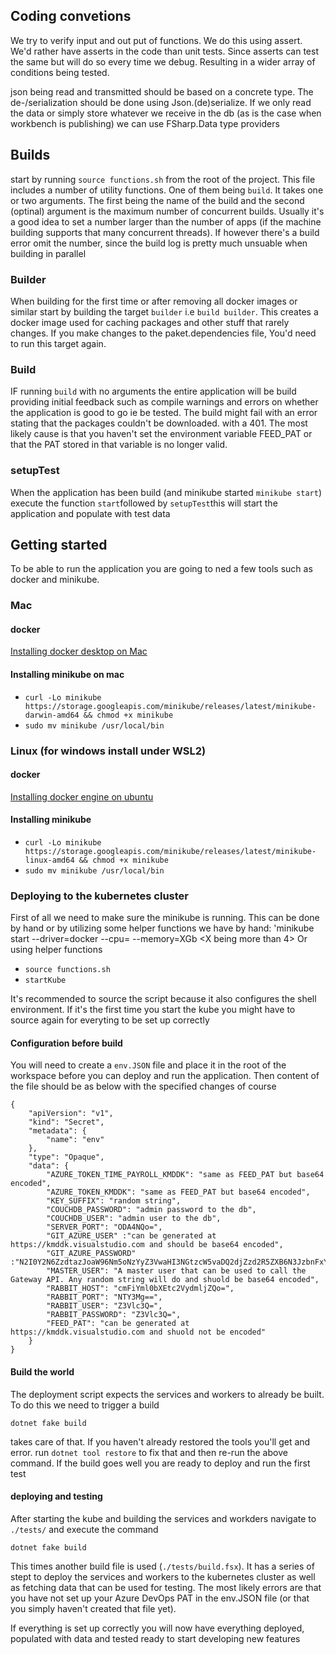 ## Coding convetions

We try to verify input and out put of functions. We do this using assert. We'd rather have asserts in the code than unit tests. Since asserts can test the same but will do so every time we debug. Resulting in a wider array of conditions being tested.

json being read and transmitted should be based on a concrete type. The de-/serialization should be done using Json.(de)serialize. If we only read the data or simply store whatever we receive in the db (as is the case when workbench is publishing) we can use FSharp.Data type providers

## Builds

start by running `source functions.sh` from the root of the project. This file includes a number of utility functions. One of them being `build`. It takes one or two arguments. The first being the name of the build and the second (optinal) argument is the maximum number of concurrent builds. Usually it's a good idea to set a number larger than the number of apps (if the machine building supports that many concurrent threads). If however there's a build error omit the number, since the build log is pretty much unsuable when building in parallel

### Builder
When building for the first time or after removing all docker images or similar start by building the target `builder` i.e `build builder`.
This creates a docker image used for caching packages and other stuff that rarely changes. If you make changes to the paket.dependencies file, You'd need to run this target again.

### Build
IF running `build` with no arguments the entire application will be build providing initial feedback such as compile warnings and errors on whether the application is good to go ie be tested. The build might fail with an error stating that the packages couldn't be downloaded. with a 401. The most likely cause is that you haven't set the environment variable FEED_PAT or that the PAT stored in that variable is no longer valid.

### setupTest
When the application has been build (and minikube started `minikube start`) execute the function `start`followed by `setupTest`this will start the application and populate with test data

## Getting started
To be able to run the application you are going to ned a few tools such as docker and minikube.
### Mac

#### docker
[Installing docker desktop on Mac](https://docs.docker.com/docker-for-mac/install/)

#### Installing minikube on mac
- `curl -Lo minikube https://storage.googleapis.com/minikube/releases/latest/minikube-darwin-amd64 && chmod +x minikube`
- `sudo mv minikube /usr/local/bin`

### Linux (for windows install under WSL2)

#### docker
[Installing docker engine on ubuntu](https://docs.docker.com/engine/install/ubuntu/#install-using-the-repository)

#### Installing minikube
- `curl -Lo minikube https://storage.googleapis.com/minikube/releases/latest/minikube-linux-amd64 && chmod +x minikube`
- `sudo mv minikube /usr/local/bin`

### Deploying to the kubernetes cluster
First of all we need to make sure the minikube is running. This can be done by hand or by utilizing some helper functions we have
by hand: 'minikube start --driver=docker --cpu=<number of CPUs you can spare> --memory=XGb <X being more than 4>
Or using helper functions
- `source functions.sh`
- `startKube`

It's recommended to source the script because it also configures the shell environment. If it's the first time you start the kube you might have to source again for everyting to be set up correctly

#### Configuration before build
You will need to create a `env.JSON` file and place it in the root of the workspace before you can deploy and run the application. Then content of the file should be as below with the specified changes of course

    { 
        "apiVersion": "v1", 
        "kind": "Secret",
        "metadata": {
            "name": "env"
        },
        "type": "Opaque",
        "data": {
            "AZURE_TOKEN_TIME_PAYROLL_KMDDK": "same as FEED_PAT but base64 encoded",
            "AZURE_TOKEN_KMDDK": "same as FEED_PAT but base64 encoded",
            "KEY_SUFFIX": "random string",
            "COUCHDB_PASSWORD": "admin password to the db",
            "COUCHDB_USER": "admin user to the db",
            "SERVER_PORT": "ODA4NQo=",
            "GIT_AZURE_USER" :"can be generated at https://kmddk.visualstudio.com and should be base64 encoded",
            "GIT_AZURE_PASSWORD" :"N2I0Y2N6ZzdtazJoaW96Nm5oNzYyZ3VwaHI3NGtzcW5vaDQ2djZzd2R5ZXB6N3JzbnFxYQ==",
            "MASTER_USER": "A master user that can be used to call the Gateway API. Any random string will do and shuold be base64 encoded",
            "RABBIT_HOST": "cmFiYml0bXEtc2VydmljZQo=",
            "RABBIT_PORT": "NTY3Mg==",
            "RABBIT_USER": "Z3Vlc3Q=",
            "RABBIT_PASSWORD": "Z3Vlc3Q=",
            "FEED_PAT": "can be generated at https://kmddk.visualstudio.com and shuold not be encoded"
        }
    }

#### Build the world
The deployment script expects the services and workers to already be built. To do this we need to trigger a build

    dotnet fake build 

takes care of that. If you haven't already restored the tools you'll get and error. run `dotnet tool restore` to fix that and then re-run the above command.
If the build goes well you are ready to deploy and run the first test

#### deploying and testing
After starting the kube and building the services and workders navigate to `./tests/` and execute the command

    dotnet fake build

This times another build file is used (`./tests/build.fsx`). It has a series of stept to deploy the services and workers to the kubernetes cluster as well as fetching data that can be used for testing. The most likely errors are that you have not set up your Azure DevOps PAT in the env.JSON file (or that you simply haven't created that file yet).

If everything is set up correctly you will now have everything deployed, populated with data and tested ready to start developing new features

